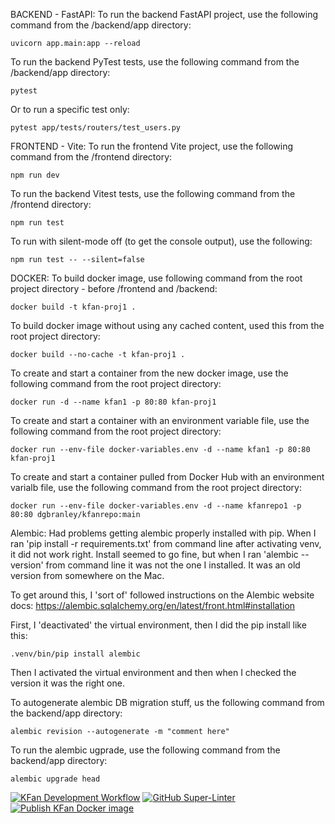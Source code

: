 BACKEND - FastAPI:
To run the backend FastAPI project, use the following command from the /backend/app directory:

    uvicorn app.main:app --reload

To run the backend PyTest tests, use the following command from the /backend/app directory:

    pytest

Or to run a specific test only:

    pytest app/tests/routers/test_users.py

FRONTEND - Vite:
To run the frontend Vite project, use the following command from the /frontend directory:

    npm run dev

To run the backend Vitest tests, use the following command from the /frontend directory:

    npm run test

To run with silent-mode off (to get the console output), use the following:

    npm run test -- --silent=false

DOCKER:
To build docker image, use following command from the root project directory - before /frontend and /backend:

    docker build -t kfan-proj1 . 

To build docker image without using any cached content, used this from the root project directory:

    docker build --no-cache -t kfan-proj1 .

To create and start a container from the new docker image, use the following command from the root project directory:

    docker run -d --name kfan1 -p 80:80 kfan-proj1

To create and start a container with an environment variable file, use the following command from the root project directory:

    docker run --env-file docker-variables.env -d --name kfan1 -p 80:80 kfan-proj1

To create and start a container pulled from Docker Hub with an environment varialb file, use the following command from the root project directory:

    docker run --env-file docker-variables.env -d --name kfanrepo1 -p 80:80 dgbranley/kfanrepo:main

Alembic:
Had problems getting alembic properly installed with pip. When I ran 'pip install -r requirements.txt' from command
line after activating venv, it did not work right. Install seemed to go fine, but when I ran 'alembic --version' from
command line it was not the one I installed. It was an old version from somewhere on the Mac.

To get around this, I 'sort of' followed instructions on the Alembic website docs:
https://alembic.sqlalchemy.org/en/latest/front.html#installation

First, I 'deactivated' the virtual environment, then I did the pip install like this:

    .venv/bin/pip install alembic

Then I activated the virtual environment and then when I checked the version it was the right one.

To autogenerate alembic DB migration stuff, us the following command from the backend/app directory:

    alembic revision --autogenerate -m "comment here"

To run the alembic ugprade, use the following command from the backend/app directory:

    alembic upgrade head

[![KFan Development Workflow](https://github.com/dbranley/kfan-project/actions/workflows/development.yml/badge.svg)](https://github.com/dbranley/kfan-project/actions/workflows/development.yml) [![GitHub Super-Linter](https://github.com/dbranley/kfan-project/actions/workflows/super-linter.yml/badge.svg)](https://github.com/dbranley/kfan-project/actions/workflows/super-linter.yml) [![Publish KFan Docker image](https://github.com/dbranley/kfan-project/actions/workflows/docker-image.yml/badge.svg)](https://github.com/dbranley/kfan-project/actions/workflows/docker-image.yml)
